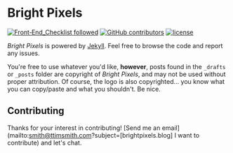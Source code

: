 # Bright Pixels

[![Front‑End_Checklist followed](https://img.shields.io/badge/Front‑End_Checklist-followed-brightgreen.svg)](https://github.com/thedaviddias/Front-End-Checklist/) [![GitHub contributors](https://img.shields.io/github/contributors/smithtimmytim/brightpixels.blog.svg)]() [![license](https://img.shields.io/github/license/smithtimmytim/brightpixels.blog.svg)]()

_Bright Pixels_ is powered by [Jekyll](http://jekyllrb.com/). Feel free to browse the code and report any issues.

You're free to use whatever you'd like, **however**, posts found in the `_drafts` or `_posts` folder are copyright of _Bright Pixels_, and may not be used without proper attribution. Of course, the logo is also copyrighted… you know what you can copy/paste and what you shouldn't. Be nice.

## Contributing

Thanks for your interest in contributing! [Send me an email](mailto:smith@ttimsmith.com?subject=[brightpixels.blog] I want to contribute) and let's chat.
